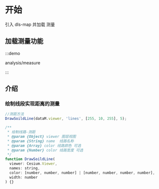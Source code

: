 <!--
 * @Author: Kang
 * @Date: 2024-09-11 16:54:34
 * @Last Modified by: Kang
 * @LastEditTime: 2024-11-04 15:57:36
-->
# 开始

引入 dls-map 并加载 测量

## 加载测量功能

:::demo 

analysis/measure

:::


## 介绍

### 绘制线段实现距离的测量

```javascript
//测距方法
DrawSoildLine(dataM.viewer, 'lines', [255, 10, 255], 5);

/**
 * 绘制线路-测距
 * @param {Object} viewer 图层视图
 * @param {String} name  线路名称
 * @param {Array} color 线路颜色 可选
 * @param {Number} color 线路宽度 可选
 */
function DrawSoildLine(
  viewer: Cesium.Viewer,
  names: string,
  color: [number, number, number] | [number, number, number, number],
  width: number
) {}
```

